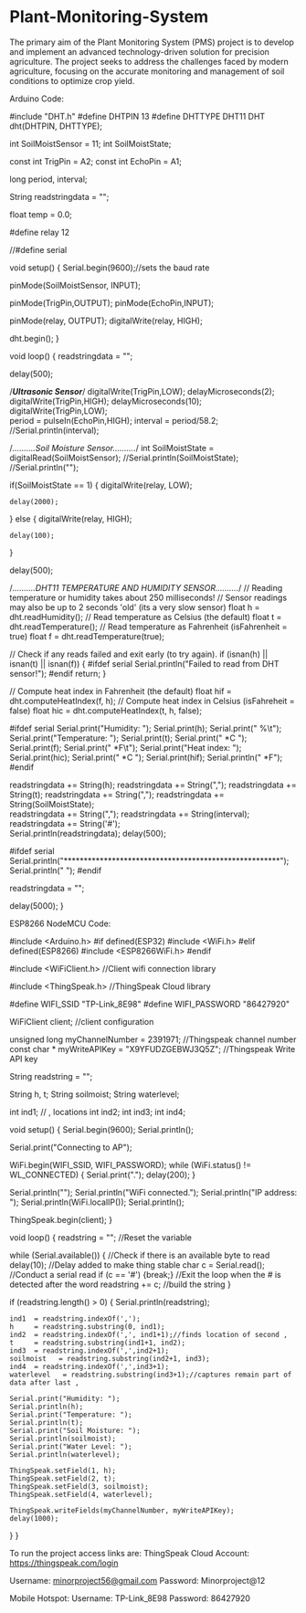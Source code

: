 # Plant-Monitoring-System
The primary aim of the Plant Monitoring System (PMS) project is to develop and implement an advanced technology-driven solution for precision agriculture. The project seeks to address the challenges faced by modern agriculture, focusing on the accurate monitoring and management of soil conditions to optimize crop yield.


Arduino Code:

#include "DHT.h"
#define DHTPIN 13
#define DHTTYPE DHT11
DHT dht(DHTPIN, DHTTYPE);

int SoilMoistSensor = 11;
int SoilMoistState;

const int TrigPin = A2;
const int EchoPin = A1;

long period, interval;

String readstringdata = "";

float temp = 0.0;

#define relay 12

//#define serial

void setup()
{
  Serial.begin(9600);//sets the baud rate

  pinMode(SoilMoistSensor, INPUT);

  pinMode(TrigPin,OUTPUT);
  pinMode(EchoPin,INPUT);

  pinMode(relay, OUTPUT);
    digitalWrite(relay, HIGH);
 
  dht.begin();
}

void loop()
{
  readstringdata = "";
 
  delay(500);
 
  /*****Ultrasonic Sensor*****/
  digitalWrite(TrigPin,LOW);
  delayMicroseconds(2);
  digitalWrite(TrigPin,HIGH);
  delayMicroseconds(10);
  digitalWrite(TrigPin,LOW);  
  period = pulseIn(EchoPin,HIGH);
  interval = period/58.2;
  //Serial.println(interval);
 
  /*..........Soil Moisture Sensor..........*/
  int SoilMoistState = digitalRead(SoilMoistSensor);
  //Serial.println(SoilMoistState);
  //Serial.println("");
 
  if(SoilMoistState == 1)
  {
    digitalWrite(relay, LOW);
   
    delay(2000);
  }
  else
  {
    digitalWrite(relay, HIGH);

    delay(100);
  }

  delay(500);
 
  /*..........DHT11 TEMPERATURE AND HUMIDITY SENSOR..........*/
  // Reading temperature or humidity takes about 250 milliseconds!
  // Sensor readings may also be up to 2 seconds 'old' (its a very slow sensor)
  float h = dht.readHumidity();
  // Read temperature as Celsius (the default)
  float t = dht.readTemperature();
  // Read temperature as Fahrenheit (isFahrenheit = true)
  float f = dht.readTemperature(true);

  // Check if any reads failed and exit early (to try again).
  if (isnan(h) || isnan(t) || isnan(f)) {
    #ifdef serial
    Serial.println("Failed to read from DHT sensor!");
    #endif
    return;
  }

  // Compute heat index in Fahrenheit (the default)
  float hif = dht.computeHeatIndex(f, h);
  // Compute heat index in Celsius (isFahreheit = false)
  float hic = dht.computeHeatIndex(t, h, false);

  #ifdef serial
  Serial.print("Humidity: ");
  Serial.print(h);
  Serial.print(" %\t");
  Serial.print("Temperature: ");
  Serial.print(t);
  Serial.print(" *C ");
  Serial.print(f);
  Serial.print(" *F\t");
  Serial.print("Heat index: ");
  Serial.print(hic);
  Serial.print(" *C ");
  Serial.print(hif);
  Serial.println(" *F");
  #endif
 
  readstringdata += String(h);
  readstringdata += String(",");
  readstringdata += String(t);
  readstringdata += String(",");
  readstringdata += String(SoilMoistState);  
  readstringdata += String(",");
  readstringdata += String(interval);    
  readstringdata += String('#');  
  Serial.println(readstringdata);
  delay(500);
 
  #ifdef serial
  Serial.println("******************************************************");
  Serial.println("         ");
  #endif
 
  readstringdata = "";
 
  delay(5000);
}

ESP8266 NodeMCU Code:

#include <Arduino.h>
#if defined(ESP32)
#include <WiFi.h>
#elif defined(ESP8266)
#include <ESP8266WiFi.h>
#endif

#include <WiFiClient.h>  //Client wifi connection library

#include <ThingSpeak.h>  //ThingSpeak Cloud library

#define WIFI_SSID "TP-Link_8E98"
#define WIFI_PASSWORD "86427920"

WiFiClient client;  //client configuration

unsigned long myChannelNumber = 2391971;  //Thingspeak channel number
const char * myWriteAPIKey = "X9YFUDZGEBWJ3Q5Z";  //Thingspeak Write API key

String readstring = "";

String h, t;
String soilmoist;
String waterlevel;

int ind1; // , locations
int ind2;
int ind3;
int ind4;

void setup()
{
  Serial.begin(9600);
  Serial.println();

  Serial.print("Connecting to AP");

  WiFi.begin(WIFI_SSID, WIFI_PASSWORD);
  while (WiFi.status() != WL_CONNECTED)
  {
    Serial.print(".");
    delay(200);
  }

  Serial.println("");
  Serial.println("WiFi connected.");
  Serial.println("IP address: ");
  Serial.println(WiFi.localIP());
  Serial.println();

  ThingSpeak.begin(client);
}

void loop()
{
  readstring = "";  //Reset the variable
 
  while (Serial.available())
  {  //Check if there is an available byte to read
  delay(10); //Delay added to make thing stable
  char c = Serial.read(); //Conduct a serial read
  if (c == '#') {break;} //Exit the loop when the # is detected after the word
  readstring += c; //build the string
  }

  if (readstring.length() > 0)
  {
    Serial.println(readstring);

    ind1  = readstring.indexOf(',');
    h     = readstring.substring(0, ind1);
    ind2  = readstring.indexOf(',', ind1+1);//finds location of second ,
    t     = readstring.substring(ind1+1, ind2);
    ind3  = readstring.indexOf(',',ind2+1);
    soilmoist   = readstring.substring(ind2+1, ind3);
    ind4  = readstring.indexOf(',',ind3+1);
    waterlevel   = readstring.substring(ind3+1);//captures remain part of data after last ,
   
    Serial.print("Humidity: ");
    Serial.println(h);
    Serial.print("Temperature: ");
    Serial.println(t);    
    Serial.print("Soil Moisture: ");
    Serial.println(soilmoist);      
    Serial.print("Water Level: ");
    Serial.println(waterlevel);  
     
    ThingSpeak.setField(1, h);
    ThingSpeak.setField(2, t);
    ThingSpeak.setField(3, soilmoist);
    ThingSpeak.setField(4, waterlevel);
       
    ThingSpeak.writeFields(myChannelNumber, myWriteAPIKey);  
    delay(1000);
  }
}


To run the project access links are:
ThingSpeak Cloud Account:
https://thingspeak.com/login

Username: minorproject56@gmail.com
Password: Minorproject@12

Mobile Hotspot:
Username: TP-Link_8E98
Password: 86427920
